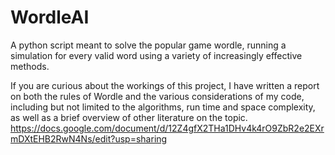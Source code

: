 # WordleAI
A python script meant to solve the popular game wordle, running a simulation for every valid word using a variety of increasingly effective methods. 


If you are curious about the workings of this project, I have written a report on both the rules of Wordle and the various considerations of my code, including but not limited to 
the algorithms, run time and space complexity, as well as a brief overview of other literature on the topic. 
https://docs.google.com/document/d/12Z4gfX2THa1DHv4k4rO9ZbR2e2EXrmDXtEHB2RwN4Ns/edit?usp=sharing 

